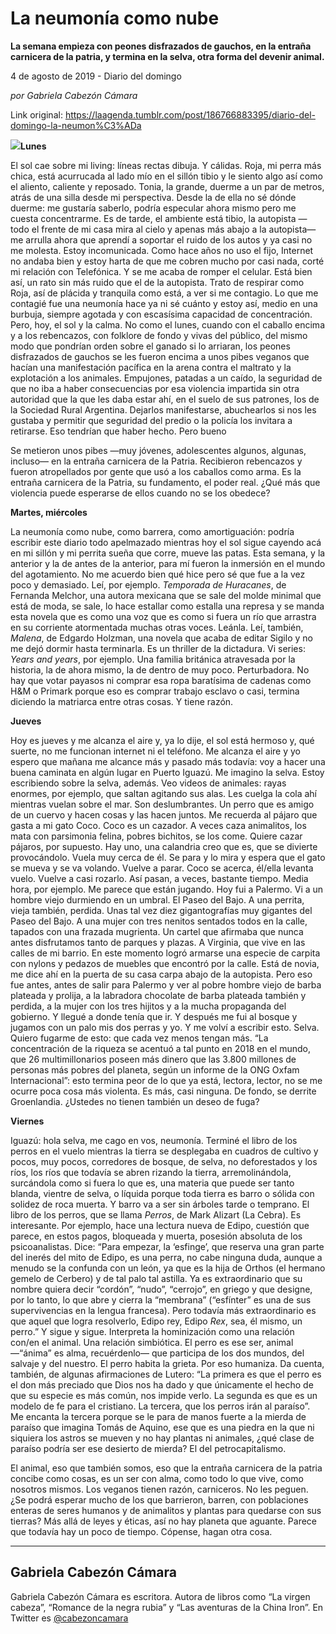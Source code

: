 # La neumonía como nube

**La semana empieza con peones disfrazados de gauchos, en la entraña carnicera de la patria, y termina en la selva, otra forma del devenir animal.**

4 de agosto de 2019 - Diario del domingo

_por Gabriela Cabezón Cámara_

Link original: https://laagenda.tumblr.com/post/186766883395/diario-del-domingo-la-neumon%C3%ADa

![](https://64.media.tumblr.com/9298c20c0f1a34820353948429c2f514/f1024d80356ee040-67/s500x750/7abff289602d6638d298405619d04976e63cad70.jpg)**Lunes**

El sol cae sobre
mi living: líneas rectas dibuja. Y cálidas. Roja, mi perra más chica, está
acurrucada al lado mío en el sillón tibio y le siento algo así como el aliento,
caliente y reposado. Tonia, la grande, duerme a un par de metros, atrás de una
silla desde mi perspectiva. Desde la de ella no sé dónde duerme: me gustaría
saberlo, podría especular ahora mismo pero me cuesta concentrarme. Es de tarde,
el ambiente está tibio, la autopista —todo el frente de mi casa mira al cielo y
apenas más abajo a la autopista— me arrulla ahora que aprendí a soportar el
ruido de los autos y ya casi no me molesta. Estoy incomunicada. Como hace años
no uso el fijo, Internet no andaba bien y estoy harta de que me cobren mucho
por casi nada, corté mi relación con Telefónica. Y se me acaba de romper el
celular. Está bien así, un rato sin más ruido que el de la autopista. Trato de
respirar como Roja, así de plácida y tranquila como está, a ver si me contagio.
Lo que me contagié fue una neumonía hace ya ni sé cuánto y estoy así, medio en
una burbuja, siempre agotada y con escasísima capacidad de concentración. Pero,
hoy, el sol y la calma. No como el lunes, cuando con el caballo encima y a los
rebencazos, con folklore de fondo y vivas del público, del mismo modo que pondrían
orden sobre el ganado si lo arriaran, los peones disfrazados de gauchos se les
fueron encima a unos pibes veganos que hacían una manifestación pacífica en la
arena contra el maltrato y la explotación a los animales. Empujones, patadas a
un caído, la seguridad de que no iba a haber consecuencias por esa violencia
impartida sin otra autoridad que la que les daba estar ahí, en el suelo de sus
patrones, los de la Sociedad Rural Argentina. Dejarlos manifestarse,
abuchearlos si nos les gustaba y permitir que seguridad del predio o la policía
los invitara a retirarse. Eso tendrían que haber hecho. Pero bueno

Se metieron unos
pibes —muy jóvenes, adolescentes algunos, algunas, incluso— en la entraña
carnicera de la Patria. Recibieron rebencazos y fueron atropellados por gente
que usó a los caballos como arma. Es la entraña carnicera de la Patria, su
fundamento, el poder real. ¿Qué más que violencia puede esperarse de ellos
cuando no se los obedece? 

**Martes,
miércoles**

La neumonía como
nube, como barrera, como amortiguación: podría escribir este diario todo
apelmazado mientras hoy el sol sigue cayendo acá en mi sillón y mi perrita
sueña que corre, mueve las patas. Esta semana, y la anterior y la de antes de
la anterior, para mí fueron la inmersión en el mundo del agotamiento. No me
acuerdo bien qué hice pero sé que fue a la vez poco y demasiado. Leí, por
ejemplo. *Temporada de Huracanes*, de Fernanda Melchor, una autora mexicana que
se sale del molde minimal que está de moda, se sale, lo hace estallar como
estalla una represa y se manda esta novela que es como una voz que es como si
fuera un río que arrastra en su corriente atormentada muchas otras voces.
Leánla. Leí, también, *Malena*, de Edgardo Holzman, una novela que acaba de
editar Sigilo y no me dejó dormir hasta terminarla. Es un thriller de la
dictadura. Vi series: *Years and years*, por ejemplo. Una familia británica
atravesada por la historia, la de ahora mismo, la de dentro de muy poco.
Perturbadora. No hay que votar payasos ni comprar esa ropa baratísima de cadenas
como H&M o Primark porque eso es comprar trabajo esclavo o casi, termina
diciendo la matriarca entre otras cosas. Y tiene razón. 

**Jueves**

Hoy es jueves y
me alcanza el aire y, ya lo dije, el sol está hermoso y, qué suerte, no me
funcionan internet ni el teléfono. Me alcanza el aire y yo espero que mañana me
alcance más y pasado más todavía: voy a hacer una buena caminata en algún lugar
en Puerto Iguazú. Me imagino la selva. Estoy escribiendo sobre la selva,
además. Veo videos de animales: rayas enormes, por ejemplo, que saltan agitando
sus alas. Les cuelga la cola ahí mientras vuelan sobre el mar. Son
deslumbrantes. Un perro que es amigo de un cuervo y hacen cosas y las hacen
juntos. Me recuerda al pájaro que gasta a mi gato Coco. Coco es un cazador. A veces
caza animalitos, los mata con parsimonia felina, pobres bichitos, se los come.
Quiere cazar pájaros, por supuesto. Hay uno, una calandria creo que es, que se
divierte provocándolo. Vuela muy cerca de él. Se para y lo mira y espera que el
gato se mueva y se va volando. Vuelve a parar. Coco se acerca, él/ella levanta
vuelo. Vuelve a casi rozarlo. Así pasan, a veces, bastante tiempo. Media hora,
por ejemplo. Me parece que están jugando. Hoy fui a Palermo. Vi a un hombre
viejo durmiendo en un umbral. El Paseo del Bajo. A una perrita, vieja también,
perdida. Unas tal vez diez gigantografías muy gigantes del Paseo del Bajo. A
una mujer con tres nenitos sentados todos en la calle, tapados con una frazada
mugrienta. Un cartel que afirmaba que nunca antes disfrutamos tanto de parques
y plazas. A Virginia, que vive en las calles de mi barrio. En este momento
logró armarse una especie de carpita con nylons y pedazos de muebles que
encontró por la calle. Está de novia, me dice ahí en la puerta de su casa carpa
abajo de la autopista. Pero eso fue antes, antes de salir para Palermo y ver al
pobre hombre viejo de barba plateada y prolija, a la labradora chocolate de
barba plateada también y perdida, a la mujer con los tres hijitos y a la mucha
propaganda del gobierno. Y llegué a donde tenía que ir. Y después me fui al
bosque y jugamos con un palo mis dos perras y yo. Y me volví a escribir esto.
Selva. Quiero fugarme de esto: que cada vez menos tengan más. “La concentración
de la riqueza se acentuó a tal punto en 2018 en el mundo, que 26
multimillonarios poseen más dinero que las 3.800 millones de personas más
pobres del planeta, según un informe de la ONG Oxfam Internacional”: esto
termina peor de lo que ya está, lectora, lector, no se me ocurre poca cosa más
violenta. Es más, casi ninguna. De fondo, se derrite Groenlandia. ¿Ustedes no
tienen también un deseo de fuga? 

**Viernes**

Iguazú: hola
selva, me cago en vos, neumonía. Terminé el libro de los perros en el vuelo
mientras la tierra se desplegaba en cuadros de cultivo y pocos, muy pocos,
corredores de bosque, de selva, no deforestados y los ríos, los ríos que
todavía se abren rizando la tierra, arremolinándola, surcándola como si fuera
lo que es, una materia que puede ser tanto blanda, vientre de selva, o líquida
porque toda tierra es barro o sólida con solidez de roca muerta. Y barro va a
ser sin árboles tarde o temprano. El libro de los perros, que se llama *Perros*,
de Mark Alizart (La Cebra). Es interesante. Por ejemplo, hace una lectura nueva
de Edipo, cuestión que parece, en estos pagos, bloqueada y muerta, posesión
absoluta de los psicoanalistas. Dice: “Para empezar, la ‘esfinge’, que reserva
una gran parte del inerés del mito de Edipo, es una perra, no cabe ninguna
duda, aunque a menudo se la confunda con un león, ya que es la hija de Orthos
(el hermano gemelo de Cerbero) y de tal palo tal astilla. Ya es extraordinario
que su nombre quiera decir “cordón”, “nudo”, “cerrojo”, en griego y que
designe, por lo tanto, lo que abre y cierra la “membrana” (“esfínter” es una de
sus supervivencias en la lengua francesa). Pero todavía más extraordinario es
que aquel que logra resolverlo, Edipo rey, Edipo *Rex*,
sea, él mismo, un perro.” Y sigue y sigue. Interpreta la hominización como una
relación con/en el animal. Una relación simbiótica. El perro es ese ser, animal
—“ánima” es alma, recuérdenlo— que participa de los dos mundos, del salvaje y
del nuestro. El perro habita la grieta. Por eso humaniza. Da cuenta, también,
de algunas afirmaciones de Lutero: “La primera es que el perro es el don más
preciado que Dios nos ha dado y que únicamente el hecho de que su especie es
más común, nos impide verlo. La segunda es que es un modelo de fe para el
cristiano. La tercera, que los perros irán al paraíso”. Me encanta la tercera
porque se le para de manos fuerte a la mierda de paraíso que imagina Tomás de
Aquino, ese que es una piedra en la que ni siquiera los astros se mueven y no
hay plantas ni animales, ¿qué clase de paraíso podría ser ese desierto de
mierda? El del petrocapitalismo.

El animal, eso
que también somos, eso que la entraña carnicera de la patria concibe como
cosas, es un ser con alma, como todo lo que vive, como nosotros mismos. Los
veganos tienen razón, carniceros. No les peguen. ¿Se podrá esperar mucho de los
que barrieron, barren, con poblaciones enteras de seres humanos y de animalitos
y plantas para quedarse con sus tierras? Más allá de leyes y éticas, así no hay
planeta que aguante. Parece que todavía hay un poco de tiempo. Cópense, hagan
otra cosa. 



---

Gabriela Cabezón Cámara
-----------------------

 Gabriela Cabezón Cámara es escritora. Autora de libros como “La virgen cabeza”, “Romance de la negra rubia” y “Las aventuras de la China Iron”. En Twitter es [@cabezoncamara](https://twitter.com/cabezoncamara) 

